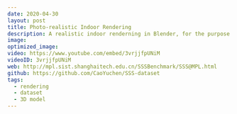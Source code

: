 ```yaml
---
date: 2020-04-30
layout: post
title: Photo-realistic Indoor Rendering
description: A realistic indoor renderning in Blender, for the purpose of scientific dataset generation, the rendering is real time.
image:
optimized_image: 
video: https://www.youtube.com/embed/3vrjjfpUNiM
videoID: 3vrjjfpUNiM
web: http://mpl.sist.shanghaitech.edu.cn/SSSBenchmark/SSS@MPL.html
github: https://github.com/CaoYuchen/SSS-dataset
tags:
  - rendering
  - dataset
  - 3D model
---
```

